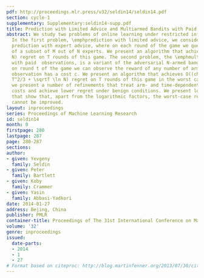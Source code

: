 ```yaml
---
pdf: http://proceedings.mlr.press/v32/seldin14/seldin14.pdf
section: cycle-1
supplementary: Supplementary:seldin14-supp.pdf
title: Prediction with Limited Advice and Multiarmed Bandits with Paid Observations
abstract: We study two problems of online learning under restricted information access.
  In the first problem, \emphprediction with limited advice, we consider a game of
  prediction with expert advice, where on each round of the game we query the advice
  of a subset of M out of N experts. We present an algorithm that achieves O(\sqrt(N/M)T\ln
  N) regret on T rounds of this game. The second problem, the \emphmultiarmed bandit
  with paid  observations, is a variant of the adversarial N-armed bandit game, where
  on round t of the game we can observe the reward of any number of arms, but each
  observation has a cost c. We present an algorithm that achieves O((cN\ln N)^1/3
  T^2/3 + \sqrtT \ln N) regret on T rounds of this game in the worst case. Furthermore,
  we present a number of refinements that treat arm- and time-dependent observation
  costs and achieve lower regret under benign conditions. We present lower bounds
  that show that, apart from the logarithmic factors, the worst-case regret bounds
  cannot be improved.
layout: inproceedings
series: Proceedings of Machine Learning Research
id: seldin14
month: 0
firstpage: 280
lastpage: 287
page: 280-287
sections: 
author:
- given: Yevgeny
  family: Seldin
- given: Peter
  family: Bartlett
- given: Koby
  family: Crammer
- given: Yasin
  family: Abbasi-Yadkori
date: 2014-01-27
address: Bejing, China
publisher: PMLR
container-title: Proceedings of The 31st International Conference on Machine Learning
volume: '32'
genre: inproceedings
issued:
  date-parts:
  - 2014
  - 1
  - 27
# Format based on citeproc: http://blog.martinfenner.org/2013/07/30/citeproc-yaml-for-bibliographies/
---
```

